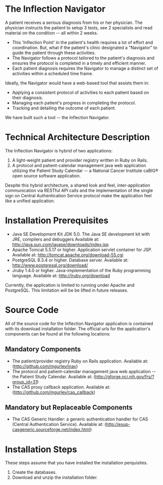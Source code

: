 # The Inflection Navigator

A patient receives a serious diagnosis from his or her physician. The physician instructs the patient to setup 3 tests, see 2 specialists and read material on the condition -- all within 2 weeks.

- This 'Inflection Point' in the patient's health requires a lot of effort and coordination.  But, what if the patient's clinic designated a "Navigator" to guide the patient through these activities.
- The Navigator follows a protocol tailored to the patient's diagnosis and ensures the protocol is completed in a timely and efficient manner.
- Each patient diagnosis requires the Navigator to manage a distinct set of activities within a scheduled time frame.

Ideally, the Navigator would have a web-based tool that assists them in:

- Applying a consistent protocol of activities to each patient based on their diagnosis.
- Managing each patient's progress in completing the protocol.
- Tracking and detailing the outcome of each patient.

We have built such a tool -- the Inflection Navigator.

# Technical Architecture Description

The Inflection Navigator is hybrid of two applications:

1. A light-weight patient and provider registry written in Ruby on Rails.
1. A protocol and patient-calendar management java web application utilizing the Patient Study Calendar -- a National Cancer Institute caBIG® open source software application.

Despite this hybrid architecture, a shared look and feel, inter-application communication via RESTful API calls and the implementation of the single sign on Central Authentication Service protocol make the application feel like a unified application.

# Installation Prerequisites

- Java SE Development Kit	JDK 5.0.  The Java SE development kit with JRE, compilers and debuggers  Available at: http://java.sun.com/javase/downloads/index.jsp
- Apache Tomcat 5.5.17 or higher.  Application servlet container for JSP.  Available at: http://tomcat.apache.org/download-55.cgi
- PostgreSQL 8.3.4 or higher.  Database server.  Available at: http://www.postgresql.org/download/
- Jruby 1.4.0 or higher.  Java-implementation of the Ruby programming language.  Available at: http://jruby.org/download

Currently, the application is limited to running under Apache and PostgreSQL.  This limitation will be be lifted in future releases.

# Source Code

All of the source code for the Inflection Navigator application is contained with its download installation folder.  The official urls for the application's components can be found at the following locations:

## Mandatory Components

- The patient/provider registry Ruby on Rails application.  Available at: (http://github.com/mgurley/inav)
- The protocol and patient-calendar management java web application -- the Patient Study Calendar.  Available at: (http://gforge.nci.nih.gov/frs/?group_id=31)
- The CAS proxy callback application.  Available at: (http://github.com/mgurley/cas_callback)

## Mandatory but Replaceable Components
- The CAS Generic Handler: a generic authentication handler for CAS (Central Authentication Service).  Available at: (http://esup-casgeneric.sourceforge.net/index.html)

# Installation Steps

These steps assume that you have installed the installation perquisites.

1. Create the databases.
1. Download and unzip the installation folder.
